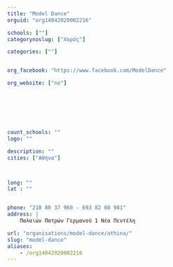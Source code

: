```yaml
---
title: "Model Dance"
orguid: "org14042020002216"

schools: [""]
categorynoslug: ["Χορός"]

categories: [""]


org_facebook: "https://www.facebook.com/ModelDance"

org_website: ["no"]







count_schools: ""
logo: ""

description: ""
cities: ["Αθήνα"]



long: ""
lat : ""


phone: "210 80 37 960 - 693 82 60 981"
address: |
    Παλαιών Πατρών Γερμανού 1 Νέα Πεντέλη

url: "organisations/model-dance/athina/"
slug: "model-dance"
aliases:
    - /org14042020002216
---
```




